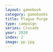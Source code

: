 ```yaml
---
layout: gamebook
category: gamebooks
title: Plague Purge
type: campaign
series: Crusade
year: 2020
index: 2
image: pp.jpg
---
```

